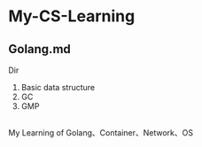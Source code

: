 # My-CS-Learning
## Golang.md
Dir
1. Basic data structure
2. GC
3. GMP
## 
My Learning of Golang、Container、Network、OS
